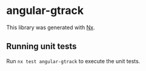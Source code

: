 # angular-gtrack

This library was generated with [Nx](https://nx.dev).

## Running unit tests

Run `nx test angular-gtrack` to execute the unit tests.
